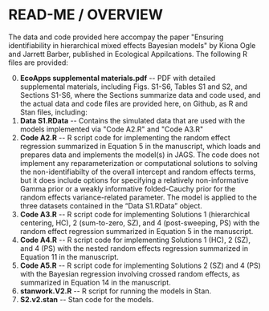 # READ-ME / OVERVIEW

The data and code provided here accompay the paper "Ensuring identifiability in hierarchical mixed effects Bayesian models" 
by Kiona Ogle and Jarrett Barber, published in Ecological Appilcations. The following R files are provided:

0) **EcoApps supplemental materials.pdf** -- PDF with detailed supplemental materials, including Figs. S1-S6, Tables S1 and S2, and Sections S1-S6, where the Sections summarize data and code used, and the actual data and code files are provided here, on Github, as R and Stan files, including:
1) **Data S1.RData** -- Contains the simulated data that are used with the models implemented via "Code A2.R" and "Code A3.R"
2) **Code A2.R** -- R script code for implementing the random effect regression summarized in Equation 5 in the manuscript, which loads and prepares data and implements the model(s) in JAGS. The code does not implement any reparameterization or computational solutions to solving the non-identifiabilty of the overall intercept and random effects terms, but it does include options for specifying a relatively non-informative Gamma prior or a weakly informative folded-Cauchy prior for the random effects variance-related parameter. The model is applied to the three datasets contained in the “Data S1.RData” object.
3) **Code A3.R** -- R script code for implementing Solutions 1 (hierarchical centering, HC), 2 (sum-to-zero, SZ), and 4 (post-sweeping, PS) with the random effect regression summarized in Equation 5 in the manuscript.
4) **Code A4.R** -- R script code for implementing Solutions 1 (HC), 2 (SZ), and 4 (PS) with the nested random effects regression summarized in Equation 11 in the manuscript.
5) **Code A5.R** -- R script code for implementing Solutions 2 (SZ) and 4 (PS) with the Bayesian regression involving crossed random effects, as summarized in Equation 14 in the manuscript.
6) **stanwork.V2.R** -- R script for running the models in Stan.
7) **S2.v2.stan** -- Stan code for the models.
